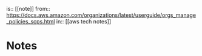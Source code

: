 is:: [[note]]
from:: https://docs.aws.amazon.com/organizations/latest/userguide/orgs_manage_policies_scps.html
in:: [[aws tech notes]]

# Notes

